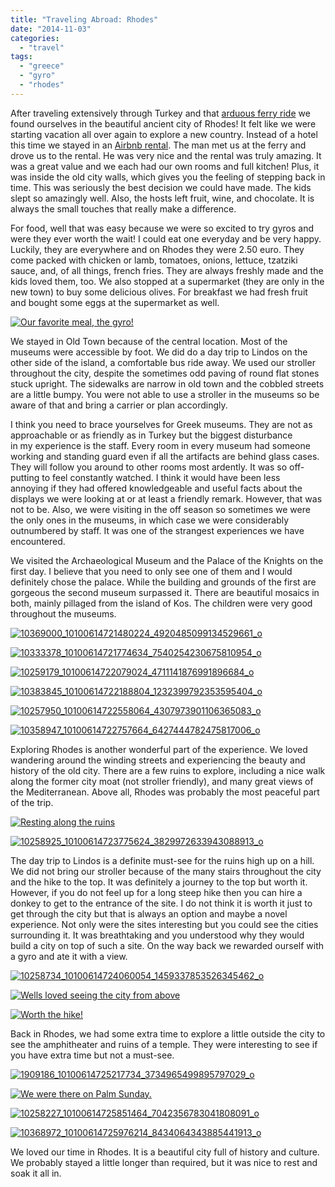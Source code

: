 ```yaml
---
title: "Traveling Abroad: Rhodes"
date: "2014-11-03"
categories:
  - "travel"
tags:
  - "greece"
  - "gyro"
  - "rhodes"
---
```


After traveling extensively through Turkey and that [arduous ferry ride](http://youngmodernmama.com/2014/10/traveling-abroad-marmaris/ "Traveling Abroad: Marmaris") we found ourselves in the beautiful ancient city of Rhodes! It felt like we were starting vacation all over again to explore a new country. Instead of a hotel this time we stayed in an [Airbnb rental](https://www.airbnb.com/rooms/1037492). The man met us at the ferry and drove us to the rental. He was very nice and the rental was truly amazing. It was a great value and we each had our own rooms and full kitchen! Plus, it was inside the old city walls, which gives you the feeling of stepping back in time. This was seriously the best decision we could have made. The kids slept so amazingly well. Also, the hosts left fruit, wine, and chocolate. It is always the small touches that really make a difference.

For food, well that was easy because we were so excited to try gyros and were they ever worth the wait! I could eat one everyday and be very happy. Luckily, they are everywhere and on Rhodes they were 2.50 euro. They come packed with chicken or lamb, tomatoes, onions, lettuce, tzatziki sauce, and, of all things, french fries. They are always freshly made and the kids loved them, too. We also stopped at a supermarket (they are only in the new town) to buy some delicious olives. For breakfast we had fresh fruit and bought some eggs at the supermarket as well.

[![Our favorite meal, the gyro! ](images/10353453_10100614725087994_1439501240964074513_o-200x300.jpg)](https://letkidstravel.com/wp-content/uploads/2014/10/10353453_10100614725087994_1439501240964074513_o.jpg)

We stayed in Old Town because of the central location. Most of the museums were accessible by foot. We did do a day trip to Lindos on the other side of the island, a comfortable bus ride away. We used our stroller throughout the city, despite the sometimes odd paving of round flat stones stuck upright. The sidewalks are narrow in old town and the cobbled streets are a little bumpy. You were not able to use a stroller in the museums so be aware of that and bring a carrier or plan accordingly.

I think you need to brace yourselves for Greek museums. They are not as approachable or as friendly as in Turkey but the biggest disturbance in my experience is the staff. Every room in every museum had someone working and standing guard even if all the artifacts are behind glass cases. They will follow you around to other rooms most ardently. It was so off-putting to feel constantly watched. I think it would have been less annoying if they had offered knowledgeable and useful facts about the displays we were looking at or at least a friendly remark. However, that was not to be. Also, we were visiting in the off season so sometimes we were the only ones in the museums, in which case we were considerably outnumbered by staff. It was one of the strangest experiences we have encountered.

We visited the Archaeological Museum and the Palace of the Knights on the first day. I believe that you need to only see one of them and I would definitely chose the palace. While the building and grounds of the first are gorgeous the second museum surpassed it. There are beautiful mosaics in both, mainly pillaged from the island of Kos. The children were very good throughout the museums.

[![10369000_10100614721480224_4920485099134529661_o](images/10369000_10100614721480224_4920485099134529661_o-300x200.jpg)](https://letkidstravel.com/wp-content/uploads/2014/10/10369000_10100614721480224_4920485099134529661_o.jpg)

[![10333378_10100614721774634_7540254230675810954_o](images/10333378_10100614721774634_7540254230675810954_o-200x300.jpg)](https://letkidstravel.com/wp-content/uploads/2014/10/10333378_10100614721774634_7540254230675810954_o.jpg)

[![10259179_10100614722079024_4711141876991896684_o](images/10259179_10100614722079024_4711141876991896684_o-200x300.jpg)](https://letkidstravel.com/wp-content/uploads/2014/10/10259179_10100614722079024_4711141876991896684_o.jpg)

[![10383845_10100614722188804_1232399792353595404_o](images/10383845_10100614722188804_1232399792353595404_o-300x200.jpg)](https://letkidstravel.com/wp-content/uploads/2014/10/10383845_10100614722188804_1232399792353595404_o.jpg)

[![10257950_10100614722558064_4307973901106365083_o](images/10257950_10100614722558064_4307973901106365083_o-300x200.jpg)](https://letkidstravel.com/wp-content/uploads/2014/10/10257950_10100614722558064_4307973901106365083_o.jpg)

[![10358947_10100614722757664_6427444782475817006_o](images/10358947_10100614722757664_6427444782475817006_o-300x200.jpg)](https://letkidstravel.com/wp-content/uploads/2014/10/10358947_10100614722757664_6427444782475817006_o.jpg)

Exploring Rhodes is another wonderful part of the experience. We loved wandering around the winding streets and experiencing the beauty and history of the old city. There are a few ruins to explore, including a nice walk along the former city moat (not stroller friendly), and many great views of the Mediterranean. Above all, Rhodes was probably the most peaceful part of the trip.

[![Resting along the ruins](images/10333471_10100614723371434_3107565882942718353_o-300x200.jpg)](https://letkidstravel.com/wp-content/uploads/2014/10/10333471_10100614723371434_3107565882942718353_o.jpg)

[![10258925_10100614723775624_3829972633943088913_o](images/10258925_10100614723775624_3829972633943088913_o-200x300.jpg)](https://letkidstravel.com/wp-content/uploads/2014/10/10258925_10100614723775624_3829972633943088913_o.jpg)

The day trip to Lindos is a definite must-see for the ruins high up on a hill. We did not bring our stroller because of the many stairs throughout the city and the hike to the top. It was definitely a journey to the top but worth it. However, if you do not feel up for a long steep hike then you can hire a donkey to get to the entrance of the site. I do not think it is worth it just to get through the city but that is always an option and maybe a novel experience. Not only were the sites interesting but you could see the cities surrounding it. It was breathtaking and you understood why they would build a city on top of such a site. On the way back we rewarded ourself with a gyro and ate it with a view.

[![10258734_10100614724060054_1459337853526345462_o](images/10258734_10100614724060054_1459337853526345462_o-300x200.jpg)](https://letkidstravel.com/wp-content/uploads/2014/10/10258734_10100614724060054_1459337853526345462_o.jpg)

[![Wells loved seeing the city from above](images/10293846_10100614724094984_7599976652826820657_o-300x200.jpg)](https://letkidstravel.com/wp-content/uploads/2014/10/10293846_10100614724094984_7599976652826820657_o.jpg)

[![Worth the hike! ](images/10258305_10100614724643884_3216656151010207656_o-300x200.jpg)](https://letkidstravel.com/wp-content/uploads/2014/10/10258305_10100614724643884_3216656151010207656_o.jpg)

Back in Rhodes, we had some extra time to explore a little outside the city to see the amphitheater and ruins of a temple. They were interesting to see if you have extra time but not a must-see.

[![1909186_10100614725217734_3734965499895797029_o](images/1909186_10100614725217734_3734965499895797029_o-300x200.jpg)](https://letkidstravel.com/wp-content/uploads/2014/10/1909186_10100614725217734_3734965499895797029_o.jpg)

[![We were there on Palm Sunday. ](images/10259247_10100614725522124_7106538061403685956_o-300x200.jpg)](https://letkidstravel.com/wp-content/uploads/2014/10/10259247_10100614725522124_7106538061403685956_o.jpg)

[![10258227_10100614725851464_7042356783041808091_o](images/10258227_10100614725851464_7042356783041808091_o-300x200.jpg)](https://letkidstravel.com/wp-content/uploads/2014/10/10258227_10100614725851464_7042356783041808091_o.jpg)

[![10368972_10100614725976214_8434064343885441913_o](images/10368972_10100614725976214_8434064343885441913_o-300x200.jpg)](https://letkidstravel.com/wp-content/uploads/2014/10/10368972_10100614725976214_8434064343885441913_o.jpg)

We loved our time in Rhodes. It is a beautiful city full of history and culture. We probably stayed a little longer than required, but it was nice to rest and soak it all in.
